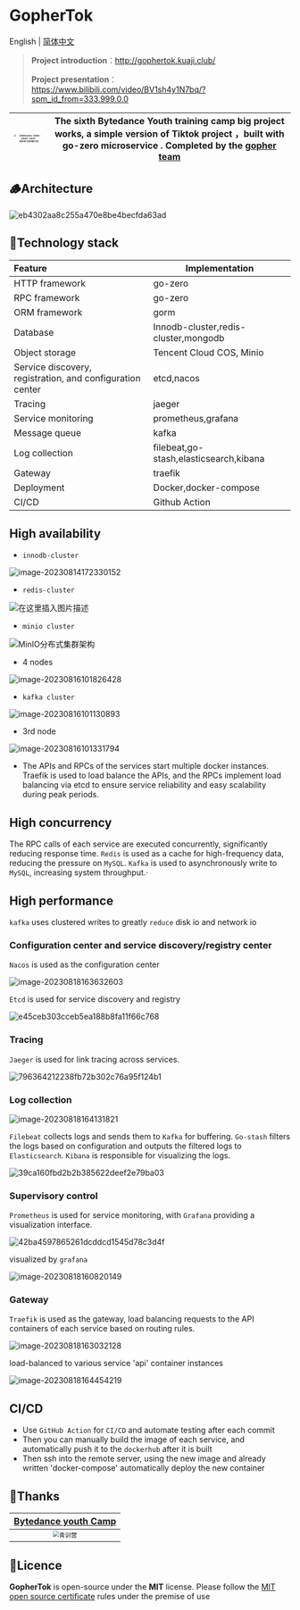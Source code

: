 # GopherTok

English | [简体中文](README-cn.MD)

> **Project introduction**：http://gophertok.kuaji.club/
>
> **Project presentation**：https://www.bilibili.com/video/BV1sh4y1N7bq/?spm_id_from=333.999.0.0

| <img src="https://raw.githubusercontent.com/liuxianloveqiqi/Xian-imagehost/main/image/202308222108323.png" alt="{09951663-C990-6AA2-14C8-28D9C1DDBDCD}" style="zoom: 25%;" /> | The sixth Bytedance Youth training camp big project works, a simple version of Tiktok project ，built with  go-zero  microservice . Completed by the [gopher team](https://github.com/GophersTeam/GopherTok) |
| ------------------------------------------------------------ | ------------------------------------------------------------ |

## 🪵Architecture

![eb4302aa8c255a470e8be4becfda63ad](https://raw.githubusercontent.com/liuxianloveqiqi/Xian-imagehost/main/image/202308250103203.png)

## 🚀Technology stack

| Feature                                                   | **Implementation**                     |
| :-------------------------------------------------------- | -------------------------------------- |
| HTTP framework                                            | go-zero                                |
| RPC framework                                             | go-zero                                |
| ORM framework                                             | gorm                                   |
| Database                                                  | Innodb-cluster,redis-cluster,mongodb   |
| Object storage                                            | Tencent Cloud COS, Minio               |
| Service discovery, registration, and configuration center | etcd,nacos                             |
| Tracing                                                   | jaeger                                 |
| Service monitoring                                        | prometheus,grafana                     |
| Message queue                                             | kafka                                  |
| Log collection                                            | filebeat,go-stash,elasticsearch,kibana |
| Gateway                                                   | traefik                                |
| Deployment                                                | Docker,docker-compose                  |
| CI/CD                                                     | Github Action                          |

## High availability

*   `innodb-cluster`

![image-20230814172330152](https://raw.githubusercontent.com/liuxianloveqiqi/Xian-imagehost/main/image/202308250103716.png)

*  `redis-cluster`

![在这里插入图片描述](https://raw.githubusercontent.com/liuxianloveqiqi/Xian-imagehost/main/image/202308250103244.png)

* `minio cluster`

![MinIO分布式集群架构](https://raw.githubusercontent.com/liuxianloveqiqi/Xian-imagehost/main/image/202308250103895.awebp)

* 4 nodes

![image-20230816101826428](https://raw.githubusercontent.com/liuxianloveqiqi/Xian-imagehost/main/image/202308250103388.png)

* `kafka cluster`

![image-20230816101130893](https://raw.githubusercontent.com/liuxianloveqiqi/Xian-imagehost/main/image/202308250103086.png)

* 3rd node

![image-20230816101331794](https://raw.githubusercontent.com/liuxianloveqiqi/Xian-imagehost/main/image/202308250103560.png)

* The APIs and RPCs of the services start multiple docker instances. Traefik is used to load balance the APIs, and the RPCs implement load balancing via etcd to ensure service reliability and easy scalability during peak periods.

## High concurrency

The RPC calls of each service are executed concurrently, significantly reducing response time. `Redis` is used as a cache for high-frequency data, reducing the pressure on `MySQL`. `Kafka` is used to asynchronously write to `MySQL`, increasing system throughput.·

## High performance

`kafka` uses clustered writes to greatly `reduce` disk io and network io

### Configuration center and service discovery/registry center

`Nacos` is used as the configuration center

![image-20230818163632603](https://raw.githubusercontent.com/liuxianloveqiqi/Xian-imagehost/main/image/image-20230818163632603.png)

`Etcd` is used for service discovery and registry

![e45ceb303cceb5ea188b8fa11f66c768](https://raw.githubusercontent.com/liuxianloveqiqi/Xian-imagehost/main/image/e45ceb303cceb5ea188b8fa11f66c768.png)

### Tracing

`Jaeger` is used for link tracing across services.

![796364212238fb72b302c76a95f124b1](https://raw.githubusercontent.com/liuxianloveqiqi/Xian-imagehost/main/image/202308250103643.png)

###  Log collection

![image-20230818164131821](https://raw.githubusercontent.com/liuxianloveqiqi/Xian-imagehost/main/image/image-20230818164131821.png)

`Filebeat` collects logs and sends them to `Kafka` for buffering. `Go-stash` filters the logs based on configuration and outputs the filtered logs to `Elasticsearch`. `Kibana` is responsible for visualizing the logs.

![39ca160fbd2b2b385622deef2e79ba03](https://raw.githubusercontent.com/liuxianloveqiqi/Xian-imagehost/main/image/202308250103804.png)

### Supervisory control

`Prometheus` is used for service monitoring, with `Grafana` providing a visualization interface.

![42ba4597865261dcddcd1545d78c3d4f](https://raw.githubusercontent.com/liuxianloveqiqi/Xian-imagehost/main/image/202308250103873.png)

visualized by `grafana`

![image-20230818160820149](https://raw.githubusercontent.com/liuxianloveqiqi/Xian-imagehost/main/image/image-20230818160820149.png)

### Gateway

`Traefik` is used as the gateway, load balancing requests to the API containers of each service based on routing rules.

![image-20230818163032128](https://raw.githubusercontent.com/liuxianloveqiqi/Xian-imagehost/main/image/202308250103246.png)

load-balanced to various service 'api' container instances

![image-20230818164454219](https://raw.githubusercontent.com/liuxianloveqiqi/Xian-imagehost/main/image/202308250103425.png)

## CI/CD

* Use `GitHub Action` for `CI/CD` and automate testing after each commit
* Then you can manually build the image of each service, and automatically push it to the `dockerhub` after it is built
* Then ssh into the remote server, using the new image and already written 'docker-compose' automatically deploy the new container

## 🎉Thanks

|   [Bytedance youth Camp](https://youthcamp.bytedance.com/)   |
| :----------------------------------------------------------: |
| <img src="https://raw.githubusercontent.com/liuxianloveqiqi/Xian-imagehost/main/image/202308250103647.webp" alt="青训营" style="zoom: 67%;" /> |

## 📣Licence

**GopherTok** is open-source under the **MIT** license. Please follow the [MIT open source certificate](https://github.com/MashiroC/begonia/blob/master/LICENSE) rules under the premise of use
